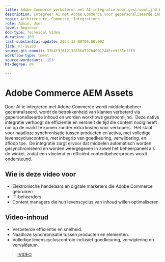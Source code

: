 ```yaml
---
title: Adobe Commerce verbeteren met AI-integratie voor gestroomlijnd beheer van bedrijfsmiddelen
description: Integreer AI met Adobe Commerce voor gepersonaliseerde inhoud, gestroomlijnde workflows en volledige controle over de levenscyclus van middelen.
topic: Architecture, Commerce, Integrations
role: Admin, User
level: Beginner
doc-type: Technical Video
duration: 189
last-substantial-update: 2024-12-09T00:00:00Z
jira: KT-16203
source-git-commit: 33b4f9f612138656d792b40012446ce9f31cf2f5
workflow-type: tm+mt
source-wordcount: '153'
ht-degree: 0%

---
```



# Adobe Commerce AEM Assets

Door AI te integreren met Adobe Commerce wordt middelenbeheer gecentraliseerd, wordt de betrokkenheid van klanten verbeterd via gepersonaliseerde inhoud en worden workflows gestroomlijnd. &#x200B; Deze native integratie verhoogt de efficiëntie en versnelt de tijd die content nodig heeft om op de markt te komen zonder extra kosten voor verkopers. &#x200B; Het staat voor naadloze synchronisatie tussen producten en activa, met volledige levenscycluscontrole, met inbegrip van goedkeuring, verwijdering, en afloop toe. &#x200B; De integratie zorgt ervoor dat middelen automatisch worden gesynchroniseerd en worden weergegeven in zowel het beheerpaneel als de winkel, zodat een vloeiend en efficiënt contentbeheerproces wordt ondersteund. &#x200B;

## Wie is deze video voor

- Elektronische handelaars en digitale marketers die Adobe Commerce gebruiken
- IT-beheerders
- Content managers die hun levenscyclus van inhoud willen optimaliseren

## Video-inhoud

- Verbeterde efficiëntie en snelheid.
- Naadloze synchronisatie tussen producten en elementen.
- Volledige levenscycluscontrole inclusief goedkeuring, verwijdering en vervaldatum.

>[!VIDEO](https://video.tv.adobe.com/v/3434076?learn=on)
